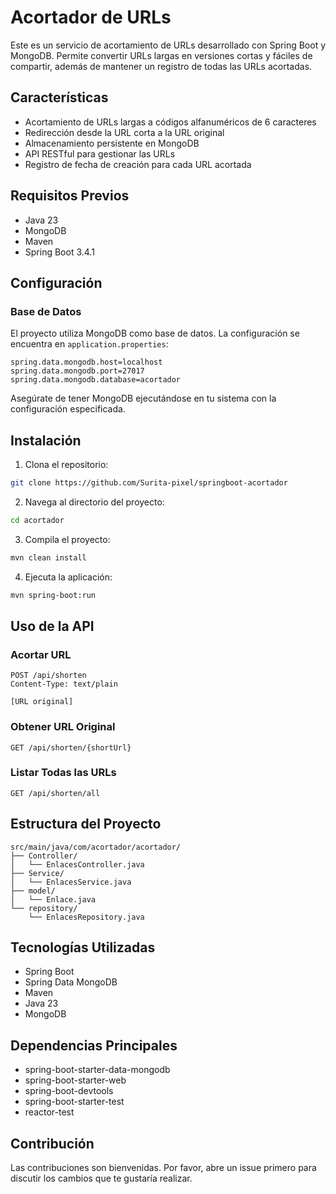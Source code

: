 # Acortador de URLs

Este es un servicio de acortamiento de URLs desarrollado con Spring Boot y MongoDB. Permite convertir URLs largas en versiones cortas y fáciles de compartir, además de mantener un registro de todas las URLs acortadas.

## Características

- Acortamiento de URLs largas a códigos alfanuméricos de 6 caracteres
- Redirección desde la URL corta a la URL original
- Almacenamiento persistente en MongoDB
- API RESTful para gestionar las URLs
- Registro de fecha de creación para cada URL acortada

## Requisitos Previos

- Java 23
- MongoDB 
- Maven
- Spring Boot 3.4.1

## Configuración

### Base de Datos

El proyecto utiliza MongoDB como base de datos. La configuración se encuentra en `application.properties`:

```properties
spring.data.mongodb.host=localhost
spring.data.mongodb.port=27017
spring.data.mongodb.database=acortador
```

Asegúrate de tener MongoDB ejecutándose en tu sistema con la configuración especificada.

## Instalación

1. Clona el repositorio:
```bash
git clone https://github.com/Surita-pixel/springboot-acortador
```

2. Navega al directorio del proyecto:
```bash
cd acortador
```

3. Compila el proyecto:
```bash
mvn clean install
```

4. Ejecuta la aplicación:
```bash
mvn spring-boot:run
```

## Uso de la API

### Acortar URL
```http
POST /api/shorten
Content-Type: text/plain

[URL original]
```

### Obtener URL Original
```http
GET /api/shorten/{shortUrl}
```

### Listar Todas las URLs
```http
GET /api/shorten/all
```

## Estructura del Proyecto

```
src/main/java/com/acortador/acortador/
├── Controller/
│   └── EnlacesController.java
├── Service/
│   └── EnlacesService.java
├── model/
│   └── Enlace.java
└── repository/
    └── EnlacesRepository.java
```

## Tecnologías Utilizadas

- Spring Boot
- Spring Data MongoDB
- Maven
- Java 23
- MongoDB

## Dependencias Principales

- spring-boot-starter-data-mongodb
- spring-boot-starter-web
- spring-boot-devtools
- spring-boot-starter-test
- reactor-test

## Contribución

Las contribuciones son bienvenidas. Por favor, abre un issue primero para discutir los cambios que te gustaría realizar.

